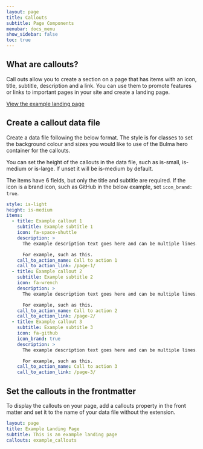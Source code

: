 ```yaml
---
layout: page
title: Callouts
subtitle: Page Components
menubar: docs_menu
show_sidebar: false
toc: true
---
```


## What are callouts?

Call outs allow you to create a section on a page that has items with an icon, title, subtitle, description and a link. You can use them to promote features or links to important pages in your site and create a landing page.

[View the example landing page](/bulma-clean-theme/landing/) 

## Create a callout data file

Create a data file following the below format. The style is for classes to set the background colour and sizes you would like to use of the Bulma hero container for the callouts.

You can set the height of the callouts in the data file, such as is-small, is-medium or is-large. If unset it will be is-medium by default.

The items have 6 fields, but only the title and subtitle are required. If the icon is a brand icon, such as GitHub in the below example, set `icon_brand: true`.

```yaml
style: is-light
height: is-medium
items:
  - title: Example callout 1
    subtitle: Example subtitle 1
    icon: fa-space-shuttle
    description: >
      The example description text goes here and can be multiple lines.

      For example, such as this. 
    call_to_action_name: Call to action 1
    call_to_action_link: /page-1/
  - title: Example callout 2
    subtitle: Example subtitle 2
    icon: fa-wrench
    description: >
      The example description text goes here and can be multiple lines.

      For example, such as this.
    call_to_action_name: Call to action 2
    call_to_action_link: /page-2/
  - title: Example callout 3
    subtitle: Example subtitle 3
    icon: fa-github
    icon_brand: true
    description: >
      The example description text goes here and can be multiple lines.

      For example, such as this.
    call_to_action_name: Call to action 3
    call_to_action_link: /page-3/
```

## Set the callouts in the frontmatter

To display the callouts on your page, add a callouts property in the front matter and set it to the name of your data file without the extension.

```yaml
layout: page
title: Example Landing Page
subtitle: This is an example landing page
callouts: example_callouts
```